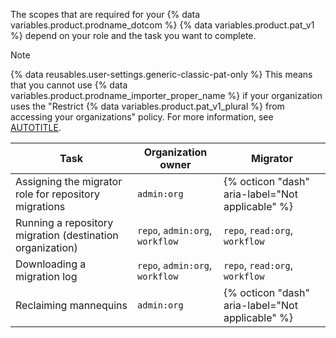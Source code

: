 The scopes that are required for your {% data variables.product.prodname_dotcom %} {% data variables.product.pat_v1 %} depend on your role and the task you want to complete.

> [!NOTE]
> {% data reusables.user-settings.generic-classic-pat-only %} This means that you cannot use {% data variables.product.prodname_importer_proper_name %} if your organization uses the "Restrict {% data variables.product.pat_v1_plural %} from accessing your organizations" policy. For more information, see [AUTOTITLE](/enterprise-cloud@latest/admin/policies/enforcing-policies-for-your-enterprise/enforcing-policies-for-personal-access-tokens-in-your-enterprise#restricting-access-by-personal-access-tokens).

Task | Organization owner | Migrator
---- | -------- | ----- |
Assigning the migrator role for repository migrations | `admin:org` | {% octicon "dash" aria-label="Not applicable" %}
Running a repository migration (destination organization) | `repo`, `admin:org`, `workflow` | `repo`, `read:org`, `workflow`
Downloading a migration log | `repo`, `admin:org`, `workflow` | `repo`, `read:org`, `workflow`
Reclaiming mannequins | `admin:org` | {% octicon "dash" aria-label="Not applicable" %}
